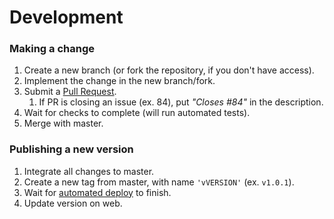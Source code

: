 # Development

### Making a change

1. Create a new branch (or fork the repository, if you don't have access).
2. Implement the change in the new branch/fork.
3. Submit a [Pull Request](https://github.com/gamesmith-uk/retrolab-engine/compare).
   1. If PR is closing an issue (ex. 84), put *"Closes #84"* in the description.
4. Wait for checks to complete (will run automated tests).
5. Merge with master.

### Publishing a new version

1. Integrate all changes to master.
2. Create a new tag from master, with name `'vVERSION'` (ex. `v1.0.1`).
3. Wait for [automated deploy](https://github.com/gamesmith-uk/retrolab-engine/actions?query=workflow%3A%22Build+artifacts%22) to finish.
4. Update version on web.